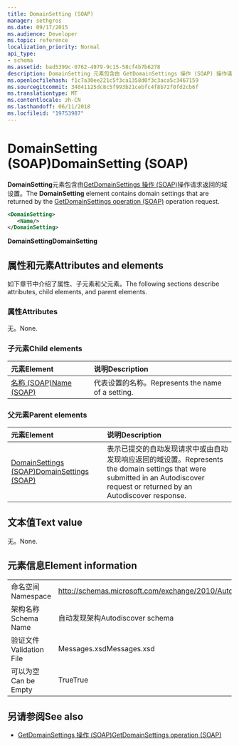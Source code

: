 ```yaml
---
title: DomainSetting (SOAP)
manager: sethgros
ms.date: 09/17/2015
ms.audience: Developer
ms.topic: reference
localization_priority: Normal
api_type:
- schema
ms.assetid: bad5399c-0762-4979-9c15-58cf4b7b6278
description: DomainSetting 元素包含由 GetDomainSettings 操作 (SOAP) 操作请求返回的域设置。
ms.openlocfilehash: f1c7a30ee221c5f3ca1358d0f3c3aca5c3467159
ms.sourcegitcommit: 34041125dc8c5f993b21cebfc4f8b72f0fd2cb6f
ms.translationtype: MT
ms.contentlocale: zh-CN
ms.lasthandoff: 06/11/2018
ms.locfileid: "19753987"
---
```

# <a name="domainsetting-soap"></a><span data-ttu-id="f2d79-103">DomainSetting (SOAP)</span><span class="sxs-lookup"><span data-stu-id="f2d79-103">DomainSetting (SOAP)</span></span>

<span data-ttu-id="f2d79-104">**DomainSetting**元素包含由[GetDomainSettings 操作 (SOAP)](getdomainsettings-operation-soap.md)操作请求返回的域设置。</span><span class="sxs-lookup"><span data-stu-id="f2d79-104">The **DomainSetting** element contains domain settings that are returned by the [GetDomainSettings operation (SOAP)](getdomainsettings-operation-soap.md) operation request.</span></span> 
  
```XML
<DomainSetting>
   <Name/>
</DomainSetting>
```

 <span data-ttu-id="f2d79-105">**DomainSetting**</span><span class="sxs-lookup"><span data-stu-id="f2d79-105">**DomainSetting**</span></span>
## <a name="attributes-and-elements"></a><span data-ttu-id="f2d79-106">属性和元素</span><span class="sxs-lookup"><span data-stu-id="f2d79-106">Attributes and elements</span></span>

<span data-ttu-id="f2d79-107">如下章节中介绍了属性、子元素和父元素。</span><span class="sxs-lookup"><span data-stu-id="f2d79-107">The following sections describe attributes, child elements, and parent elements.</span></span>
  
### <a name="attributes"></a><span data-ttu-id="f2d79-108">属性</span><span class="sxs-lookup"><span data-stu-id="f2d79-108">Attributes</span></span>

<span data-ttu-id="f2d79-109">无。</span><span class="sxs-lookup"><span data-stu-id="f2d79-109">None.</span></span>
  
### <a name="child-elements"></a><span data-ttu-id="f2d79-110">子元素</span><span class="sxs-lookup"><span data-stu-id="f2d79-110">Child elements</span></span>

|<span data-ttu-id="f2d79-111">**元素**</span><span class="sxs-lookup"><span data-stu-id="f2d79-111">**Element**</span></span>|<span data-ttu-id="f2d79-112">**说明**</span><span class="sxs-lookup"><span data-stu-id="f2d79-112">**Description**</span></span>|
|:-----|:-----|
|[<span data-ttu-id="f2d79-113">名称 (SOAP)</span><span class="sxs-lookup"><span data-stu-id="f2d79-113">Name (SOAP)</span></span>](name-soap.md) <br/> |<span data-ttu-id="f2d79-114">代表设置的名称。</span><span class="sxs-lookup"><span data-stu-id="f2d79-114">Represents the name of a setting.</span></span>  <br/> |
   
### <a name="parent-elements"></a><span data-ttu-id="f2d79-115">父元素</span><span class="sxs-lookup"><span data-stu-id="f2d79-115">Parent elements</span></span>

|<span data-ttu-id="f2d79-116">**元素**</span><span class="sxs-lookup"><span data-stu-id="f2d79-116">**Element**</span></span>|<span data-ttu-id="f2d79-117">**说明**</span><span class="sxs-lookup"><span data-stu-id="f2d79-117">**Description**</span></span>|
|:-----|:-----|
|[<span data-ttu-id="f2d79-118">DomainSettings (SOAP)</span><span class="sxs-lookup"><span data-stu-id="f2d79-118">DomainSettings (SOAP)</span></span>](domainsettings-soap.md) <br/> |<span data-ttu-id="f2d79-119">表示已提交的自动发现请求中或由自动发现响应返回的域设置。</span><span class="sxs-lookup"><span data-stu-id="f2d79-119">Represents the domain settings that were submitted in an Autodiscover request or returned by an Autodiscover response.</span></span>  <br/> |
   
## <a name="text-value"></a><span data-ttu-id="f2d79-120">文本值</span><span class="sxs-lookup"><span data-stu-id="f2d79-120">Text value</span></span>

<span data-ttu-id="f2d79-121">无。</span><span class="sxs-lookup"><span data-stu-id="f2d79-121">None.</span></span>
  
## <a name="element-information"></a><span data-ttu-id="f2d79-122">元素信息</span><span class="sxs-lookup"><span data-stu-id="f2d79-122">Element information</span></span>

|||
|:-----|:-----|
|<span data-ttu-id="f2d79-123">命名空间</span><span class="sxs-lookup"><span data-stu-id="f2d79-123">Namespace</span></span>  <br/> |http://schemas.microsoft.com/exchange/2010/Autodiscover  <br/> |
|<span data-ttu-id="f2d79-124">架构名称</span><span class="sxs-lookup"><span data-stu-id="f2d79-124">Schema Name</span></span>  <br/> |<span data-ttu-id="f2d79-125">自动发现架构</span><span class="sxs-lookup"><span data-stu-id="f2d79-125">Autodiscover schema</span></span>  <br/> |
|<span data-ttu-id="f2d79-126">验证文件</span><span class="sxs-lookup"><span data-stu-id="f2d79-126">Validation File</span></span>  <br/> |<span data-ttu-id="f2d79-127">Messages.xsd</span><span class="sxs-lookup"><span data-stu-id="f2d79-127">Messages.xsd</span></span>  <br/> |
|<span data-ttu-id="f2d79-128">可以为空</span><span class="sxs-lookup"><span data-stu-id="f2d79-128">Can be Empty</span></span>  <br/> |<span data-ttu-id="f2d79-129">True</span><span class="sxs-lookup"><span data-stu-id="f2d79-129">True</span></span>  <br/> |
   
## <a name="see-also"></a><span data-ttu-id="f2d79-130">另请参阅</span><span class="sxs-lookup"><span data-stu-id="f2d79-130">See also</span></span>

- [<span data-ttu-id="f2d79-131">GetDomainSettings 操作 (SOAP)</span><span class="sxs-lookup"><span data-stu-id="f2d79-131">GetDomainSettings operation (SOAP)</span></span>](getdomainsettings-operation-soap.md)

